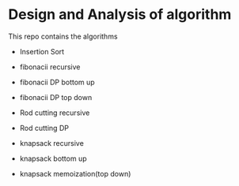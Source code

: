 # Design and Analysis of algorithm

This repo contains the algorithms 

- Insertion Sort

- fibonacii recursive
- fibonacii DP bottom up
- fibonacii DP top down

- Rod cutting recursive
- Rod cutting DP

- knapsack recursive
- knapsack bottom up
- knapsack memoization(top down)
